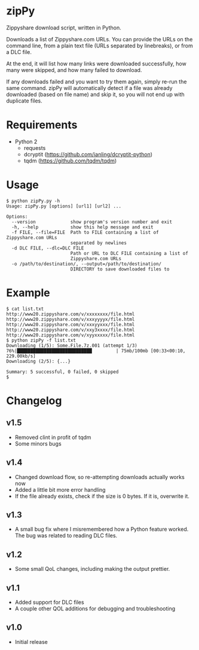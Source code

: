 # zipPy
Zippyshare download script, written in Python.

Downloads a list of Zippyshare.com URLs. You can provide the URLs on the command line, from a plain text file (URLs separated by linebreaks), or from a DLC file.

At the end, it will list how many links were downloaded successfully, how many were skipped, and how many failed to download.

If any downloads failed and you want to try them again, simply re-run the same command. zipPy will automatically detect if a file was already downloaded (based on file name) and skip it, so you will not end up with duplicate files.

# Requirements
* Python 2
  * requests
  * dcryptit (https://github.com/ianling/dcryptit-python)
  * tqdm (https://github.com/tqdm/tqdm)

# Usage
    $ python zipPy.py -h
    Usage: zipPy.py [options] [url1] [url2] ...
    
    Options:
      --version             show program's version number and exit
      -h, --help            show this help message and exit
      -f FILE, --file=FILE  Path to FILE containing a list of Zippyshare.com URLs
                            separated by newlines
      -d DLC FILE, --dlc=DLC FILE
                            Path or URL to DLC FILE containing a list of
                            Zippyshare.com URLs
      -o /path/to/destination/, --output=/path/to/destination/
                            DIRECTORY to save downloaded files to

# Example
    $ cat list.txt
    http://www20.zippyshare.com/v/xxxxxxxx/file.html
    http://www20.zippyshare.com/v/xxxyyyyx/file.html
    http://www20.zippyshare.com/v/xxxyyxxx/file.html
    http://www20.zippyshare.com/v/xxy3xxxx/file.html
    http://www20.zippyshare.com/v/xyyxxxxx/file.html
    $ python zipPy -f list.txt
    Downloading (1/5): Some.File.7z.001 (attempt 1/3)
    76%|████████████████████████████         | 75mb/100mb [00:33<00:10, 229.00kb/s]
    Downloading (2/5): {...}
    
    Summary: 5 successful, 0 failed, 0 skipped
    $ 

# Changelog
## v1.5
* Removed clint in profit of tqdm
* Some minors bugs
## v1.4
* Changed download flow, so re-attempting downloads actually works now
* Added a little bit more error handling
* If the file already exists, check if the size is 0 bytes. If it is, overwrite it.
## v1.3
* A small bug fix where I misremembered how a Python feature worked. The bug was related to reading DLC files.
## v1.2
* Some small QoL changes, including making the output prettier.
## v1.1
* Added support for DLC files
* A couple other QOL additions for debugging and troubleshooting
## v1.0
* Initial release
